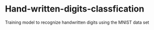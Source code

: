 # Hand-written-digits-classfication
Training model to recognize handwritten digits using the MNIST data set
